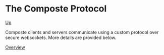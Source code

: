 # The Composte Protocol

[Up](../index.md)

Composte clients and servers communicate using a custom protocol over
secure websockets. More details are provided below.

[Overview](overview.md)

